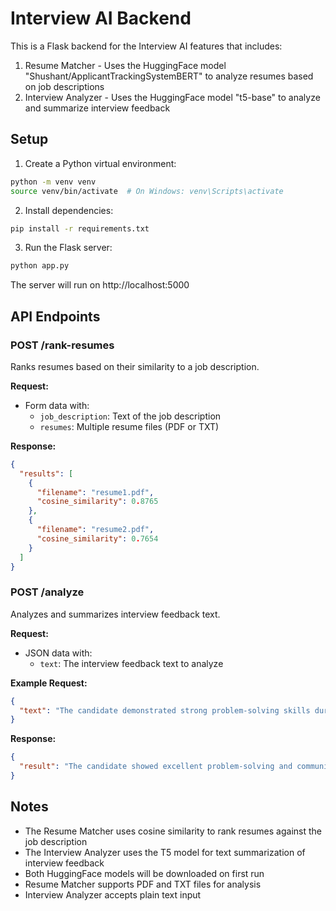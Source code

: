 # Interview AI Backend

This is a Flask backend for the Interview AI features that includes:

1. Resume Matcher - Uses the HuggingFace model "Shushant/ApplicantTrackingSystemBERT" to analyze resumes based on job descriptions
2. Interview Analyzer - Uses the HuggingFace model "t5-base" to analyze and summarize interview feedback

## Setup

1. Create a Python virtual environment:

```bash
python -m venv venv
source venv/bin/activate  # On Windows: venv\Scripts\activate
```

2. Install dependencies:

```bash
pip install -r requirements.txt
```

3. Run the Flask server:

```bash
python app.py
```

The server will run on http://localhost:5000

## API Endpoints

### POST /rank-resumes

Ranks resumes based on their similarity to a job description.

**Request:**
- Form data with:
  - `job_description`: Text of the job description
  - `resumes`: Multiple resume files (PDF or TXT)

**Response:**
```json
{
  "results": [
    {
      "filename": "resume1.pdf",
      "cosine_similarity": 0.8765
    },
    {
      "filename": "resume2.pdf",
      "cosine_similarity": 0.7654
    }
  ]
}
```

### POST /analyze

Analyzes and summarizes interview feedback text.

**Request:**
- JSON data with:
  - `text`: The interview feedback text to analyze

**Example Request:**
```json
{
  "text": "The candidate demonstrated strong problem-solving skills during the technical interview. They were able to solve the algorithm questions efficiently and explained their thought process clearly. Their communication skills were excellent, and they asked insightful questions about the team and company culture. However, they seemed to lack experience with some of our core technologies, particularly in cloud infrastructure and containerization."
}
```

**Response:**
```json
{
  "result": "The candidate showed excellent problem-solving and communication skills during the technical interview. They solved algorithm questions efficiently and explained their approach clearly. They asked good questions about the team and company. However, they lack experience in cloud infrastructure and containerization technologies."
}
```

## Notes

- The Resume Matcher uses cosine similarity to rank resumes against the job description
- The Interview Analyzer uses the T5 model for text summarization of interview feedback
- Both HuggingFace models will be downloaded on first run
- Resume Matcher supports PDF and TXT files for analysis
- Interview Analyzer accepts plain text input

